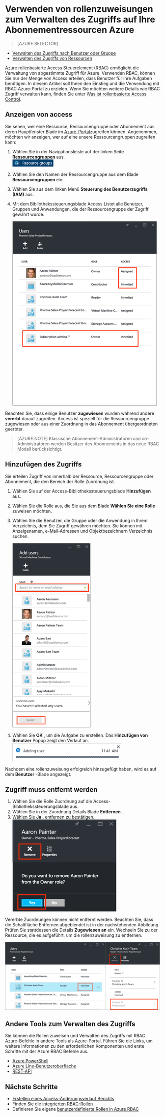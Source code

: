 <properties
    pageTitle="Verwenden von Access rollenbasierte Control Azure-Portal | Microsoft Azure"
    description="Erste Schritte mit Access-Steuerelement im Portal Azure rollenbasierte in Access-Verwaltung. Verwenden Sie zum Zuweisen von Berechtigungen zu Ressourcen rollenzuweisungen."
    services="active-directory"
    documentationCenter=""
    authors="kgremban"
    manager="femila"
    editor=""/>

<tags
    ms.service="active-directory"
    ms.devlang="na"
    ms.topic="get-started-article"
    ms.tgt_pltfrm="na"
    ms.workload="identity"
    ms.date="10/10/2016"
    ms.author="kgremban"/>

# <a name="use-role-assignments-to-manage-access-to-your-azure-subscription-resources"></a>Verwenden von rollenzuweisungen zum Verwalten des Zugriffs auf Ihre Abonnementressourcen Azure

> [AZURE.SELECTOR]
- [Verwalten des Zugriffs nach Benutzer oder Gruppe](role-based-access-control-manage-assignments.md)
- [Verwalten des Zugriffs von Ressourcen](role-based-access-control-configure.md)

Azure rollenbasierte Access Steuerelement (RBAC) ermöglicht die Verwaltung von abgestimmte Zugriff für Azure. Verwenden RBAC, können Sie nur der Menge von Access erteilen, dass Benutzer für ihre Aufgaben benötigen. In diesem Artikel soll Ihnen den Einstieg und die Verwendung mit RBAC Azure-Portal zu erzielen. Wenn Sie möchten weitere Details wie RBAC Zugriff verwalten kann, finden Sie unter [Was ist rollenbasierte Access Control](role-based-access-control-what-is.md).

## <a name="view-access"></a>Anzeigen von access
Sie sehen, wer eine Ressource, Ressourcengruppe oder Abonnement aus deren Hauptfenster Blade im [Azure-Portal](https://portal.azure.com)zugreifen können. Angenommen, möchten wir anzeigen, wer auf eine unsere Ressourcengruppen zugreifen kann:

1. Wählen Sie in der Navigationsleiste auf der linken Seite **Ressourcengruppen** aus.  
    ![Ressourcengruppen - Symbol](./media/role-based-access-control-configure/resourcegroups_icon.png)
2. Wählen Sie den Namen der Ressourcengruppe aus dem Blade **Ressourcengruppen** ein.
3. Wählen Sie aus dem linken Menü **Steuerung des Benutzerzugriffs (IAM)** aus.  
4. Mit dem Bibliothekssteuerungsblade Access Listet alle Benutzer, Gruppen und Anwendungen, die der Ressourcengruppe der Zugriff gewährt wurde.  

    ![Benutzer Blade - zugewiesen vererbte im Vergleich mit einer Access-screenshot](./media/role-based-access-control-configure/view-access.png)

Beachten Sie, dass einige Benutzer **zugewiesen** wurden während andere **vererbt** darauf zugreifen. Access ist speziell für die Ressourcengruppe zugewiesen oder aus einer Zuordnung in das Abonnement übergeordneten geerbter.

> [AZURE.NOTE] Klassische Abonnement-Administratoren und co-Administratoren werden Besitzer des Abonnements in das neue RBAC Modell berücksichtigt.


## <a name="add-access"></a>Hinzufügen des Zugriffs
Sie erteilen Zugriff von innerhalb der Ressource, Ressourcengruppe oder Abonnement, die den Bereich der Rolle Zuordnung ist.

1. Wählen Sie auf der Access-Bibliothekssteuerungsblade **Hinzufügen** aus.  
2. Wählen Sie die Rolle aus, die Sie aus dem Blade **Wählen Sie eine Rolle** zuweisen möchten.
3. Wählen Sie die Benutzer, die Gruppe oder die Anwendung in Ihrem Verzeichnis, dem Sie Zugriff gewähren möchten. Sie können mit Anzeigenamen, e-Mail-Adressen und Objektbezeichnern Verzeichnis suchen.  

    ![Hinzufügen von Benutzern Blade – Screenshot suchen](./media/role-based-access-control-configure/grant-access2.png)

4. Wählen Sie **OK** , um die Aufgabe zu erstellen. Das **Hinzufügen von Benutzer** Popup zeigt den Verlauf an.  
    ![Hinzufügen von Benutzer Statusanzeige - screenshot](./media/role-based-access-control-configure/addinguser_popup.png)

Nachdem eine rollenzuweisung erfolgreich hinzugefügt haben, wird es auf dem **Benutzer** -Blade angezeigt.

## <a name="remove-access"></a>Zugriff muss entfernt werden

1. Wählen Sie die Rolle Zuordnung auf die Access-Bibliothekssteuerungsblade aus.
2. Wählen Sie in der Zuordnung Details Blade **Entfernen** .  
3. Wählen Sie **Ja** , entfernen zu bestätigen.  
    ![Benutzer Blade - aus Rolle Screenshot entfernen](./media/role-based-access-control-configure/remove-access1.png)

Vererbte Zuordnungen können nicht entfernt werden. Beachten Sie, dass die Schaltfläche Entfernen abgeblendet ist in der nachstehenden Abbildung. Prüfen Sie stattdessen die Details **Zugewiesen an** ein. Wechseln Sie zu der Ressource, die es aufgeführt, um die rollenzuweisung zu entfernen.

![Benutzer Blade - entfernen vererbt Access deaktiviert Screenshot der Schaltfläche](./media/role-based-access-control-configure/remove-access2.png)

## <a name="other-tools-to-manage-access"></a>Andere Tools zum Verwalten des Zugriffs
Sie können die Rollen zuweisen und Verwalten des Zugriffs mit RBAC Azure-Befehle in andere Tools als Azure-Portal.  Führen Sie die Links, um weitere Informationen zu den erforderlichen Komponenten und erste Schritte mit der Azure RBAC Befehle aus.

- [Azure PowerShell](role-based-access-control-manage-access-powershell.md)
- [Azure Line-Benutzeroberfläche](role-based-access-control-manage-access-azure-cli.md)
- [REST-API](role-based-access-control-manage-access-rest.md)

## <a name="next-steps"></a>Nächste Schritte
- [Erstellen eines Access-Änderungsverlauf Berichts](role-based-access-control-access-change-history-report.md)
- Finden Sie die [integrierten RBAC-Rollen](role-based-access-built-in-roles.md)
- Definieren Sie eigene [benutzerdefinierte Rollen in Azure RBAC](role-based-access-control-custom-roles.md)
